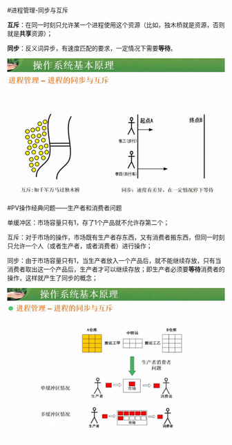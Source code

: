 #进程管理-同步与互斥

**互斥**：在同一时刻只允许某一个进程使用这个资源（比如，独木桥就是资源，否则就是**共享**资源）；

**同步**：反义词异步，有速度匹配的要求，一定情况下需要**等待**。

![](/imgs/1.3.3-1同步和互斥.png)

#PV操作经典问题——生产者和消费者问题

单缓冲区：市场容量只有1，存了1个产品就不允许存第二个；

互斥：对于市场的操作，市场既有生产者存东西，又有消费者搬东西，但同一时刻只允许一个人（或者生产者，或者消费者）进行操作；

同步：由于市场容量只有1，当生产者放入一个产品后，就不能继续存放，只有当消费者取出这一个产品后，生产者才可以继续存放；即生产者必须要**等待**消费者的操作，这样就产生了同步的概念；

![](/imgs/1.3.3-2生产者消费者问题.png)
